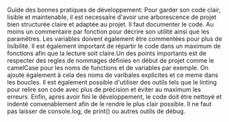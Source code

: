 Guide des bonnes pratiques de développement:
Pour garder son code clair, lisible et maintenable, il est necessaire d'avoir une arborescence de projet bien structurée claire et adaptée au projet. Il faut documenter le code. Au moins un commentaire par fonction pour décrire son utilité ainsi que les paramêtres. Les variables doivent également être commentées pour plus de lisibilité. Il est également important de répartir le code dans un maximum de fonctions afin que la lecture soit claire.Un des points importants est de respecter des regles de nommages définies en début de projet comme le camelCase pour les noms de functions et de variables par exemple. On ajoute également à cela des noms de varibales explicites et ce meme dans les boucles.
Il est également possible d'utiliser des outils tels que le linting pour relire son code avec plus de précision et éviter au maximum les erreurs. Enfin, apres avoir fini le développement, le code doit être nettoyé et indenté convenablement afin de le rendre le plus clair possible. Il ne faut pas laisser de console.log, de print() ou autres outils de débug.
